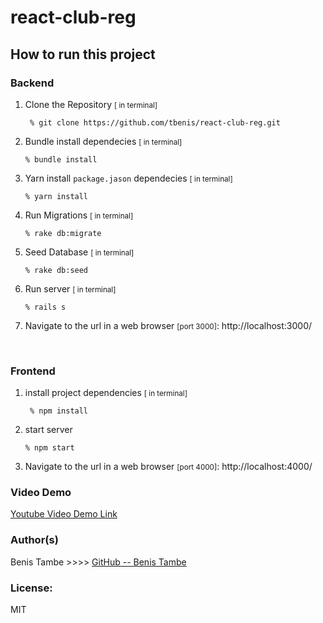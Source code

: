 # react-club-reg

## How to run this project
### Backend
1. Clone the Repository <small> [ in terminal]</small>
    ``` 
     % git clone https://github.com/tbenis/react-club-reg.git
    ```
2. Bundle install dependecies <small> [ in terminal]</small>
    ``` 
    % bundle install
   ```
3. Yarn install ```package.jason``` dependecies <small> [ in terminal]</small>
    ``` 
    % yarn install
   ```
4. Run Migrations <small> [ in terminal]</small>
    ``` 
    % rake db:migrate
   ```
   <!--
    you should see something like this:
        ![](https://phase2-images.s3.amazonaws.com/Screen+Shot+2021-04-30+at+7.20.03+AM.png)
    
    If you do not see a message that looks like the one above in the terminal, that means migrations did not work. Delete the 'development.sqlite' file in the 'db' folder and try ```rake db:migrate``` again.
    ![](https://phase2-images.s3.amazonaws.com/Screen+Shot+2021-04-30+at+7.18.44+AM.png) -->

5. Seed Database <small> [ in terminal]</small>
    ``` 
    % rake db:seed
   ```
6. Run server <small> [ in terminal]</small>
    ``` 
   % rails s
   ```
7. Navigate to the url in a web browser <small> [port 3000]</small>:
    http://localhost:3000/

<br>

### Frontend
1. install project dependencies <small> [ in terminal]</small>
    ``` 
     % npm install
    ```
2. start server
    ``` 
    % npm start
   ```
3. Navigate to the url in a web browser <small> [port 4000]</small>:
    http://localhost:4000/


### Video Demo
<a href="https://photos.google.com/share/AF1QipNdToOj818zuQHnHtukRZC1YAc7AZJqeaJ8soXGOxWLUF8TwjAVMDtvK4ui7H34JQ?key=am1fMS1oRnFmQ3VXQzNvSlhOd0RHa25oQy1BcHlB" target="_blank">Youtube Video Demo Link</a> 

### Author(s)
 Benis Tambe >>>> [GitHub -- Benis Tambe](https://github.com/tbenis)
### License:
MIT